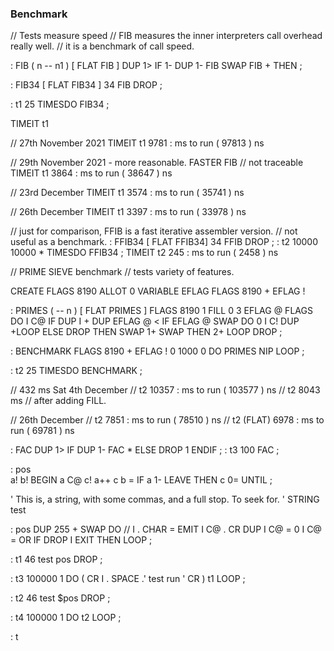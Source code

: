 ### Benchmark

// Tests measure speed
// FIB measures the inner interpreters call overhead really well.
// it is a benchmark of call speed.

: FIB ( n -- n1 ) [ FLAT FIB ]
  DUP 1> IF  1- DUP 1- FIB SWAP FIB + THEN ; 

: FIB34 [ FLAT FIB34 ] 34 FIB DROP ; 

: t1 25 TIMESDO FIB34 ;

TIMEIT t1

// 27th November 2021
TIMEIT t1
9781  : ms to run ( 97813  ) ns 

// 29th November 2021 - more reasonable.
FASTER FIB // not traceable
TIMEIT t1
3864  : ms to run ( 38647  ) ns 
 

// 23rd December
TIMEIT t1
3574  : ms to run ( 35741  ) ns 


// 26th December
TIMEIT t1
3397  : ms to run ( 33978  ) ns 

// just for comparison, FFIB is a fast iterative assembler version.
// not useful as a benchmark.
: FFIB34 [ FLAT FFIB34] 34 FFIB DROP ;
: t2 10000 10000 * TIMESDO FFIB34 ;
TIMEIT t2
245  : ms to run ( 2458  ) ns 


// PRIME SIEVE benchmark
// tests variety of features.
 
CREATE FLAGS 8190 ALLOT
0 VARIABLE EFLAG
FLAGS 8190 + EFLAG !

 

: PRIMES  ( -- n )  [ FLAT PRIMES ]
  FLAGS 8190 1 FILL  0 3  EFLAG @ FLAGS
  DO   I C@
       IF  DUP I + DUP EFLAG @ <
           IF    EFLAG @ SWAP
                 DO  0 I C! DUP  +LOOP
           ELSE  DROP  THEN  SWAP 1+ SWAP
           THEN  2+
       LOOP  DROP ;

: BENCHMARK FLAGS 8190 + EFLAG ! 0 1000 0 DO  PRIMES NIP  LOOP ;

: t2 25 TIMESDO  BENCHMARK  ;

// 432 ms Sat 4th December
// t2 10357  : ms to run ( 103577  ) ns 
// t2 8043 ms // after adding FILL.

// 26th December
// t2 7851  : ms to run ( 78510  ) ns 
// t2 (FLAT) 6978  : ms to run ( 69781  ) ns 
 

: FAC DUP 1> IF DUP 1- FAC * ELSE DROP 1 ENDIF ;
: t3 100 FAC ;



: pos  
  a! b! 
  BEGIN
   a C@ c!
   a++
   c b = IF a 1- LEAVE THEN 
  c 0= UNTIL ;


' This is, a string, with some commas, and a full stop. To seek for. ' 
STRING test 


  : pos
    DUP 255 + SWAP DO 
      // I . CHAR = EMIT I C@ . CR
      DUP I C@ = 0 I C@ = OR IF DROP I EXIT THEN
    LOOP ;

  : t1 46 test pos DROP ;

  : t3 100000 1 DO ( CR I . SPACE .' test run ' CR  ) t1  LOOP ;

  : t2 46 test $pos DROP ;

  : t4 100000 1 DO t2 LOOP ;

 : t
